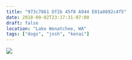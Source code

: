 ```yaml
---
title: "973c7861 Df2b 45f8 A944 E01a8692c4f5"
date: 2018-09-02T23:17:31-07:00
draft: false
location: "Lake Wenatchee, WA"
tags: ["dogs", "josh", "kenai"]
---
```


![](https://d17enza3bfujl8.cloudfront.net/DSCF0362.jpg)

